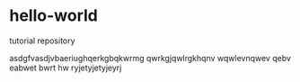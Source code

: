 # hello-world
tutorial repository

asdgfvasdjvbaeriughqerkgbqkwrmg qwrkgjqwlrgkhqnv wqwlevnqwev
qebv
eabwet
bwrt
hw
ryjetyjetyjeyrj
